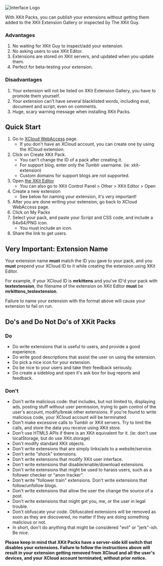 ![Interface Logo](http://xkit.info/seven/packlogo.png)   

With XKit Packs, you can publish your extensions without getting them added to the XKit Extension Gallery or inspected by The XKit Guy.

### Advantages
1. No waiting for XKit Guy to inspect/add your extension.
2. No asking users to use XKit Editor.
3. Extensions are stored on XKit servers, and updated when you update them.
4. Perfect for beta-testing your extension.

### Disadvantages
1. Your extension will not be listed on XKit Extension Gallery, you have to promote them yourself.
2. Your extension can't have several blacklisted words, including eval, document and script, even on comments.
3. Huge, scary warning message when installing XKit Packs.

## Quick Start
1. Go to [XCloud WebAccess](http://xkit.info/xcloud/webaccess/) page.
	* If you don't have an XCloud account, you can create one by using the XCloud extension.
2. Click on Create XKit Pack.
	* You can't change the ID of a pack after creating it.
	* For support blog, enter only the Tumblr username. (ie: xkit-extension)
	* Custom domains for support blogs are not supported.
3. Open [the XKit Editor](http://www.tumblr.com/xkit_editor)
	* You can also go to XKit Control Panel > Other > XKit Editor > Open
4. Create a new extension 
	* See below for naming your extension, it's very important!
5. After you are done writing your extension, go back to XCloud WebAccess page.
6. Click on My Packs
7. Select your pack, and paste your Script and CSS code, and include a 64x64/PNG icon.
	* You must include an icon.
8. Share the link to get users.

## Very Important: Extension Name
Your extension name **must** match the ID you gave to your pack, and you **must** prepend your XCloud ID to it while creating the extension using XKit Editor.  

For example, if your XCloud ID is **mrkittens** and you've ID'd your pack with **textextension**, the filename of the extension on XKit Editor **must** be **mrkittens_testextension**.  

Failure to name your extension with the format above will cause your extension to fail on run.


## Do's and Do Not Do's of XKit Packs

### Do
* Do write extensions that is useful to users, and provide a good experience.
* Do write good descriptions that assist the user on using the extension.
* Do pick a nice icon for your extension.
* Do be nice to your users and take their feedback seriously.
* Do create a sideblog and open it's ask box for bug reports and feedback.

### Don't
* Don't write malicious code: that includes, but not limited to, displaying ads, posting stuff without user permission, trying to gain control of the user's account, modify/break other extensions. If you're found to write malicious code, your XCloud account will be terminated.
* Don't make excessive calls to Tumblr or XKit servers. Try to limit the calls, and store the data you receive using XKit store.
* Don't use HTML5 APIs if there is an XKit equivalent for it. (ie: don't use localStorage, but do use XKit.storage)
* Don't modify standard XKit objects.
* Don't write extensions that are simply links/ads to a website/service.
* Don't write "shock" extensions.
* Don't write extensions that modify XKit user interface.
* Don't write extensions that disable/enable/download extensions.
* Don't write extensions that might be used to harass users, such as a follower checker or "anon tracker".
* Don't write "follower train" extensions. Don't write extensions that follow/unfollow blogs.
* Don't write extensions that allow the user the change the source of a post.
* Don't write extensions that might get you, me, or the user in legal trouble.
* Don't obfuscate your code. Obfuscated extensions will be removed as soon as they are discovered, no matter if they are doing something malicious or not.
* In short, don't do anything that might be considered "evil" or "jerk"-ish. Be nice.

**Please keep in mind that XKit Packs have a server-side kill switch that disables your extensions. Failure to follow the instructions above will result in your extension getting removed from XCloud and all the user's devices, and your XCloud account terminated, without prior notice.**